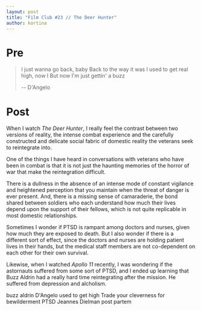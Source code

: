 ```yaml
---
layout: post
title: "Film Club #23 // The Deer Hunter"
author: kortina
---
```


# Pre

> I just wanna go back, baby
> Back to the way it was
> I used to get real high, now I
> But now I'm just gettin' a buzz
>
> -- D'Angelo

# Post

When I watch *The Deer Hunter*, I really feel the contrast between two versions of reality, the
intense combat experience and the carefully constructed and delicate social fabric of domestic
reality the veterans seek to reintegrate into.

One of the things I have heard in conversations with veterans who have been in combat is that it is
not just the haunting memories of the horror of war that make the reintegration difficult.

There is a dullness in the absence of an intense mode of constant vigilance and heightened
perception that you maintain when the threat of danger is ever present. And, there is a missing
sense of camaraderie, the bond shared between soldiers who each understand how much their lives
depend upon the support of their fellows, which is not quite replicable in most domestic
relationships.

Sometimes I wonder if PTSD is rampant among doctors and nurses, given how much they are exposed to
death. But I also wonder if there is a different sort of effect, since the doctors and nurses are
holding patient lives in their hands, but the medical staff members are not co-dependent on each
other for their own survival.

Likewise, when I watched *Apollo 11* recently, I was wondering if the astornauts suffered from some
sort of PTSD, and I ended up learning that Buzz Aldrin had a really hard time reintegrating after
the mission. He suffered from depression and alcholism.


buzz aldrin
D'Angelo used to get high
Trade your cleverness for bewilderment
PTSD
Jeannes Dielman
post partem
